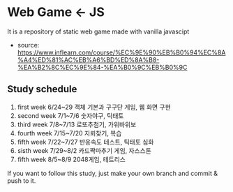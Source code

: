 # Web Game <- JS
It is a repository of static web game made with vanilla javascipt

* source: https://www.inflearn.com/course/%EC%9E%90%EB%B0%94%EC%8A%A4%ED%81%AC%EB%A6%BD%ED%8A%B8-%EA%B2%8C%EC%9E%84-%EA%B0%9C%EB%B0%9C

## Study schedule
1. first week 6/24~29 객체 기본과 구구단 게임, 웹 화면 구현
2. second week 7/1~7/6 숫자야구, 틱태토
3. third week 7/8~7/13 로또추첨기, 가위바위보
4. fourth week 7/15~7/20 지뢰찾기, 복습
5. fifth week 7/22~7/27 반응속도 테스트, 틱태토 심화
6. sisth week 7/29~8/2 카드짝마추기 게임, 자스스톤
7. fifth week 8/5~8/9 2048게임, 테트리스

If you want to follow this study, just make your own branch and commit & push to it.

